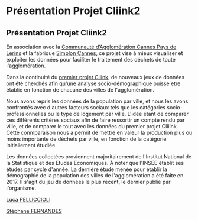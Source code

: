 # Présentation Projet Cliink2

## Présentation Projet Cliink2
En association avec la [Communauté d’Agglomération Cannes Pays de Lérins](https://cannespaysdelerins.fr) et la fabrique [Simplon Cannes](https://simplon.co), ce projet vise à mieux visualiser et exploiter les données pour faciliter le traitement des déchets de toute l'agglomération.

Dans la continuité du [premier projet Cliink](https://github.com/LucaPelliccioli/cliiink), de nouveaux jeux de données ont été cherchés afin qu'une analyse socio-démographique puisse etre établie en fonction de chacune des villes de l'agglomération.

Nous avons repris les données de la population par ville, et nous les avons confrontés avec d'autres facteurs sociaux tels que les catégories socio-professionnelles ou le type de logement par ville. L'idée étant de comparer ces différents critères sociaux afin de faire ressortir un compte rendu par ville, et de comparer le tout avec les données du premier projet Cliiink. Cette conmparaison nous a permit de mettre en valeur la production plus ou moins importante de déchets par ville, en fonction de la catégorie initiallement étudiée.

Les données collectées proviennent majoritairement de l'Institut National de la Statistique et des Etudes Economiques. À noter que l'INSEE établit ses études par cycle d'année. La dernière étude menée pour établir la démographie de la population des villes de l'agglomération a été faite en 2017. Il s'agit du jeu de données le plus récent, le dernier publié par l'organisme.

[Luca PELLICCIOLI](https://github.com/LucaPelliccioli)

[Stéphane FERNANDES](https://github.com/fernandes-stephane)
